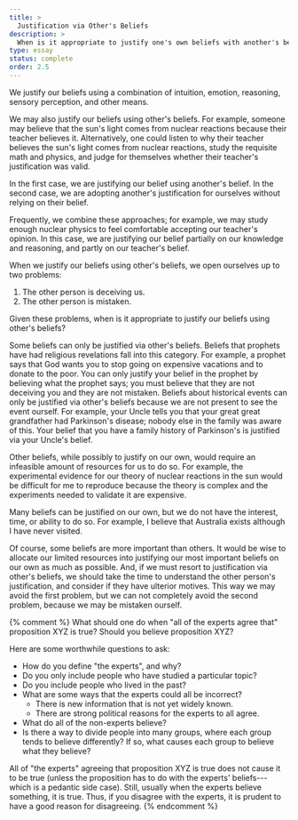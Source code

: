 ```yaml
---
title: >
  Justification via Other's Beliefs
description: >
  When is it appropriate to justify one's own beliefs with another's beliefs?
type: essay
status: complete
order: 2.5
---
```


We justify our beliefs using a combination of intuition, emotion, reasoning, sensory perception, and other means.

We may also justify our beliefs using other's beliefs.  For example, someone may believe that the sun's light comes from nuclear reactions because their teacher believes it.  Alternatively, one could listen to why their teacher believes the sun's light comes from nuclear reactions, study the requisite math and physics, and judge for themselves whether their teacher's justification was valid.

In the first case, we are justifying our belief using another's belief.  In the second case, we are adopting another's justification for ourselves without relying on their belief.

Frequently, we combine these approaches; for example, we may study enough nuclear physics to feel comfortable accepting our teacher's opinion.  In this case, we are justifying our belief partially on our knowledge and reasoning, and partly on our teacher's belief.

When we justify our beliefs using other's beliefs, we open ourselves up to two problems:

1. The other person is deceiving us.
2. The other person is mistaken.

Given these problems, when is it appropriate to justify our beliefs using other's beliefs?

Some beliefs can only be justified via other's beliefs.  Beliefs that prophets have had religious revelations fall into this category.  For example, a prophet says that God wants you to stop going on expensive vacations and to donate to the poor.  You can only justify your belief in the prophet by believing what the prophet says; you must believe that they are not deceiving you and they are not mistaken.  Beliefs about historical events can only be justified via other's beliefs because we are not present to see the event ourself.  For example, your Uncle tells you that your great great grandfather had Parkinson's disease; nobody else in the family was aware of this.  Your belief that you have a family history of Parkinson's is justified via your Uncle's belief.

Other beliefs, while possibly to justify on our own, would require an infeasible amount of resources for us to do so.  For example, the experimental evidence for our theory of nuclear reactions in the sun would be difficult for me to reproduce because the theory is complex and the experiments needed to validate it are expensive.

Many beliefs can be justified on our own, but we do not have the interest, time, or ability to do so.  For example, I believe that Australia exists although I have never visited.

Of course, some beliefs are more important than others.  It would be wise to allocate our limited resources into justifying our most important beliefs on our own as much as possible.  And, if we must resort to justification via other's beliefs, we should take the time to understand the other person's justification, and consider if they have ulterior motives.  This way we may avoid the first problem, but we can not completely avoid the second problem, because we may be mistaken ourself.

{% comment %}
What should one do when "all of the experts agree that" proposition XYZ is true?  Should you believe proposition XYZ?

Here are some worthwhile questions to ask:

- How do you define "the experts", and why?
- Do you only include people who have studied a particular topic?
- Do you include people who lived in the past?
- What are some ways that the experts could all be incorrect?
  - There is new information that is not yet widely known.
  - There are strong political reasons for the experts to all agree.
- What do all of the non-experts believe?
- Is there a way to divide people into many groups, where each group tends to believe differently?  If so, what causes each group to believe what they believe?

All of "the experts" agreeing that proposition XYZ is true does not cause it to be true (unless the proposition has to do with the experts' beliefs---which is a pedantic side case).  Still, usually when the experts believe something, it is true.  Thus, if you disagree with the experts, it is prudent to have a good reason for disagreeing.
{% endcomment %}
